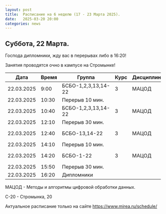 ```yaml
---
layout: post
title:  Расписание на 6 неделю (17 - 23 Марта 2025).
date:   2025-03-20 20:00
categories: news
---
```


## Суббота, 22 Марта.

Господа дипломники, жду вас в перерывах либо в 16:20!

Занятия проводятся очно в кампусе на Стромынке!

| Дата          | Время   | Группа               | Курс | Дисциплина  | Аудитория  | Материалы |
| ------------- | ------- | -------------------- | ---- | ----------- | ---------- | --------- |
|22.03.2025     |9:00     |БСБО-1,2,3,13,14-22   |   3  |МАЦОД        |  350 (С-20)|           |
|22.03.2025     |10:30    |Перерыв 10 мин.       |      |             |            |           |
|22.03.2025     |10:40    |БСБО-1,2,3,13,14-22   |   3  |МАЦОД        |  350 (С-20)|           |
|22.03.2025     |12:10    |Перерыв 30 мин.       |      |             |            |           |
|22.03.2025     |12:40    |БСБО-13,14-22         |   3  |МАЦОД        |  459 (С-20)|           |
|22.03.2025     |14:10    |Перерыв 10 мин.       |      |             |            |           |
|22.03.2025     |14:20    |БСБО-1-22             |   3  |МАЦОД        |  459 (С-20)|           |
|22.03.2025     |15:50    |Перерыв 30 мин.       |      |             |            |           |
|22.03.2025     |16:20    |Дипломники            |      |             |            |           |



МАЦОД - Методы и алгоритмы цифровой обработки данных.

С-20 - Стромынка, 20

Актуальное расписание только на сайте https://www.mirea.ru/schedule/


